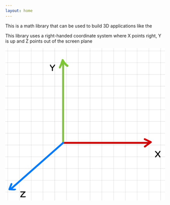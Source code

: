 ```yaml
---
layout: home
---
```


This is a math library that can be used to build 3D applications like the <insert link to mesh viewer>



This library uses a right-handed coordinate system where X points right, Y is up and Z points out of the screen plane

![Coordinate system convention](../images/Right_handed_system.jpg)